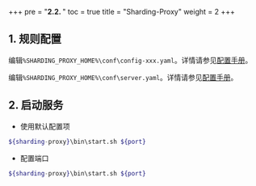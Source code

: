 +++
pre = "<b>2.2. </b>"
toc = true
title = "Sharding-Proxy"
weight = 2
+++

## 1. 规则配置

编辑`%SHARDING_PROXY_HOME%\conf\config-xxx.yaml`。详情请参见[配置手册](/cn/manual/sharding-proxy/configuration/)。

编辑`%SHARDING_PROXY_HOME%\conf\server.yaml`。详情请参见[配置手册](/cn/manual/sharding-proxy/configuration/)。
 
## 2. 启动服务

* 使用默认配置项

```sh
${sharding-proxy}\bin\start.sh ${port}
```

* 配置端口

```sh
${sharding-proxy}\bin\start.sh ${port}
```
